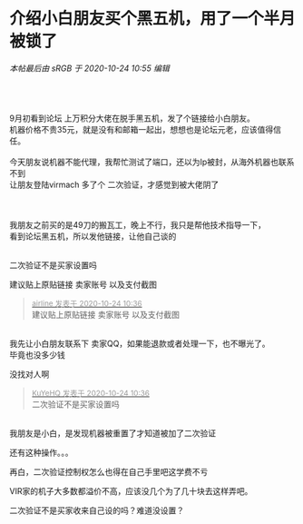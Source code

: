 # 介绍小白朋友买个黑五机，用了一个半月被锁了


<i class="pstatus"> 本帖最后由 sRGB 于 2020-10-24 10:55 编辑 </i><br />
<br />
<img id="aimg_Dsv9p" onclick="zoom(this, this.src, 0, 0, 0)" class="zoom" src="https://i.loli.net/2020/10/24/cTESPo6M3yjfpN7.png" onmouseover="img_onmouseoverfunc(this)" onload="thumbImg(this)" border="0" alt="" /><br />
<br />
<br />
<br />
9月初看到论坛 上万积分大佬在脱手黑五机，发了个链接给小白朋友。<br />
机器价格不贵35元，就是没有和邮箱一起出，想想也是论坛元老，应该值得信任。<br />
<br />
今天朋友说机器不能代理，我帮忙测试了端口，还以为Ip被封，从海外机器也联系不到<br />
让朋友登陆virmach 多了个 二次验证，才感觉到被大佬阴了<br />
<br />
<br />
<img id="aimg_g0Gg9" onclick="zoom(this, this.src, 0, 0, 0)" class="zoom" src="https://i.loli.net/2020/10/24/VqWowNla12k7KYE.png" onmouseover="img_onmouseoverfunc(this)" onload="thumbImg(this)" border="0" alt="" /><br />
<br />
我朋友之前买的是49刀的搬瓦工，晚上不行，我只是帮他技术指导一下，<br />
看到论坛黑五机，所以发他链接，让他自己谈的<br />
<br />
<img id="aimg_iyWqb" onclick="zoom(this, this.src, 0, 0, 0)" class="zoom" src="https://i.loli.net/2020/10/24/4FgtbBkxS2wRJ6a.png" onmouseover="img_onmouseoverfunc(this)" onload="thumbImg(this)" border="0" alt="" />

二次验证不是买家设置吗

建议贴上原贴链接 卖家账号 以及支付截图

<div class="quote"><blockquote><font size="2"><a href="https://www.hostloc.com/forum.php?mod=redirect&amp;goto=findpost&amp;pid=9344707&amp;ptid=757887" target="_blank"><font color="#999999">airline 发表于 2020-10-24 10:36</font></a></font><br />
建议贴上原贴链接 卖家账号 以及支付截图</blockquote></div><br />
我先让小白朋友联系下 卖家QQ，如果能退款或者处理一下，也不曝光了。<br />
毕竟也没多少钱

没找对人啊 

<div class="quote"><blockquote><font size="2"><a href="https://www.hostloc.com/forum.php?mod=redirect&amp;goto=findpost&amp;pid=9344706&amp;ptid=757887" target="_blank"><font color="#999999">KuYeHQ 发表于 2020-10-24 10:36</font></a></font><br />
二次验证不是买家设置吗</blockquote></div><br />
我朋友是小白，是发现机器被重置了才知道被加了二次验证

还有这种操作。。。<img src="static/image/smiley/yct/003.gif" smilieid="50" border="0" alt="" />

再白，二次验证控制权怎么也得在自己手里吧<img src="static/image/smiley/default/sweat.gif" smilieid="10" border="0" alt="" />这学费不亏

VIR家的机子大多数都溢价不高，应该没几个为了几十块去这样弄吧。

二次验证不是买家收来自己设的吗？难道没设置？
